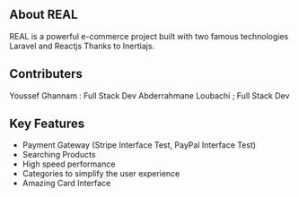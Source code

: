 

## About REAL

REAL is a powerful e-commerce project built with two famous technologies Laravel and Reactjs Thanks to Inertiajs.


## Contributers

Youssef Ghannam : Full Stack Dev
Abderrahmane Loubachi ; Full Stack Dev


## Key Features

* Payment Gateway (Stripe Interface Test, PayPal Interface Test)
* Searching Products
* High speed performance
* Categories to simplify the user experience
* Amazing Card Interface  

